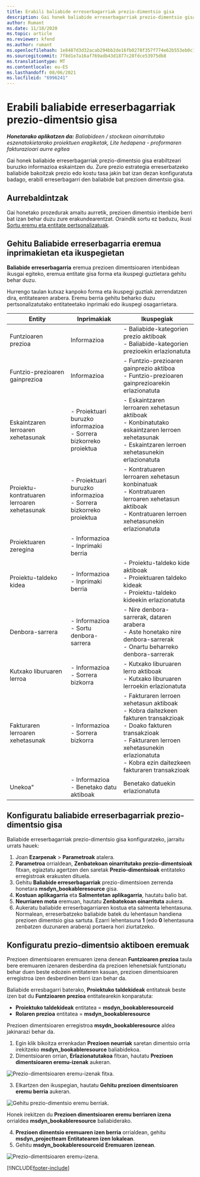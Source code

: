 ```yaml
---
title: Erabili baliabide erreserbagarriak prezio-dimentsio gisa
description: Gai honek baliabide erreserbagarriak prezio-dimentsio gisa erabiltzeari buruzko informazioa eskaintzen du.
author: Rumant
ms.date: 11/18/2020
ms.topic: article
ms.reviewer: kfend
ms.author: rumant
ms.openlocfilehash: 1e8487d3d32acab294bb2de16fb0278f357f774e62b553eb0c1ebd5b6246e332
ms.sourcegitcommit: 7f8d1e7a16af769adb43d1877c28fdce53975db8
ms.translationtype: MT
ms.contentlocale: eu-ES
ms.lasthandoff: 08/06/2021
ms.locfileid: "6996241"
---
```

# <a name="use-a-bookable-resource-as-a-pricing-dimension"></a>Erabili baliabide erreserbagarriak prezio-dimentsio gisa

 _**Honetarako aplikatzen da:** Baliabideen / stockean oinarritutako eszenatokietarako proiektuen eragiketak, Lite hedapena - proformaren fakturazioari aurre egitea_ 

Gai honek baliabide erreserbagarriak prezio-dimentsio gisa erabiltzeari buruzko informazioa eskaintzen du. Zure prezio estrategia erreserbatzeko baliabide bakoitzak prezio edo kostu tasa jakin bat izan dezan konfiguratuta badago, erabili erreserbagarri den baliabide bat prezioen dimentsio gisa.

## <a name="prerequisites"></a>Aurrebaldintzak
Gai honetako prozedurak amaitu aurretik, prezioen dimentsio irtenbide berri bat izan behar duzu zure erakundearentzat. Oraindik sortu ez baduzu, ikusi [Sortu eremu eta entitate pertsonalizatuak](../pricing-costing/create-custom-fields-entities-pricing-dimensions.md).

## <a name="add-the-bookable-resource-field-to-forms-and-views"></a>Gehitu Baliabide erreserbagarria eremua inprimakietan eta ikuspegietan
**Baliabide erreserbagarria** eremua prezioen dimentsioaren irtenbidean ikusgai egiteko, eremua entitate gisa forma eta ikuspegi guztietara gehitu behar duzu.

Hurrengo taulan kutxaz kanpoko forma eta ikuspegi guztiak zerrendatzen dira, entitatearen arabera. Eremu berria gehitu beharko duzu pertsonalizatutako entitateetako inprimaki edo ikuspegi osagarrietara.

|   Entity        | Inprimakiak   |Ikuspegiak        |
| ------------------------------|---------------------------------|----------------------------------|
|  Funtzioaren prezioa| Informazioa | - Baliabide-kategorien prezio aktiboak<br> - Baliabide-kategorien prezioekin erlazionatuta |
|  Funtzio-prezioaren gainprezioa| Informazioa| - Funtzio-prezioaren gainprezio aktiboa<br>- Funtzio-prezioaren gainprezioarekin erlazionatuta |
|  Eskaintzaren lerroaren xehetasunak| - Proiektuari buruzko informazioa<br>- Sorrera bizkorreko proiektua| - Eskaintzaren lerroaren xehetasun aktiboak<br>- Konbinatutako eskaintzaren lerroen xehetasunak<br>- Eskaintzaren lerroen xehetasunekin erlazionatuta |
|  Proiektu-kontratuaren lerroaren xehetasunak| - Proiektuari buruzko informazioa<br>- Sorrera bizkorreko proiektua| - Kontratuaren lerroaren xehetasun konbinatuak<br>- Kontratuaren lerroaren xehetasun aktiboak<br>- Kontratuaren lerroen xehetasunekin erlazionatuta |
|  Proiektuaren zeregina| - Informazioa<br>- Inprimaki berria| &nbsp; |
|  Proiektu-taldeko kidea| - Informazioa<br>- Inprimaki berria| - Proiektu-taldeko kide aktiboak<br>- Proiektuaren taldeko kideak<br>- Proiektu-taldeko kideekin erlazionatuta |
|  Denbora-sarrera| - Informazioa<br>- Sortu denbora-sarrera| - Nire denbora-sarrerak, dataren arabera<br>- Aste honetako nire denbora-sarrerak<br>- Onartu beharreko denbora-sarrerak|
|  Kutxako liburuaren lerroa| - Informazioa<br>- Sorrera bizkorra| - Kutxako liburuaren lerro aktiboak<br>- Kutxako liburuaren lerroekin erlazionatuta |
|  Fakturaren lerroaren xehetasunak| - Informazioa<br>- Sorrera bizkorra| - Fakturaren lerroen xehetasun aktiboak<br>- Kobra daitezkeen fakturen transakzioak<br>- Doako fakturen transakzioak<br>- Fakturaren lerroen xehetasunekin erlazionatuta <br>- Kobra ezin daitezkeen fakturaren transakzioak|
|  Unekoa"| - Informazioa<br>- Benetako datu aktiboak| Benetako datuekin erlazionatuta |

## <a name="set-up-a-bookable-resource-as-a-pricing-dimension"></a>Konfiguratu baliabide erreserbagarriak prezio-dimentsio gisa
Baliabide erreserbagarriak prezio-dimentsio gisa konfiguratzeko, jarraitu urrats hauek:

1. Joan **Ezarpenak** > **Parametroak** atalera. 
2. **Parametroa** orrialdean, **Zenbatekoan oinarritutako prezio-dimentsioak** fitxan, egiaztatu agertzen den saretak **Prezio-dimentsioak** entitateko erregistroak erakusten dituela. 
2. Gehitu **Baliabide erreserbagarriak** prezio-dimentsioen zerrenda honetara **msdyn_bookableresource** gisa. 
3. **Kostuan aplikagarria** eta **Salmentetan aplikagarria**, hautatu balio bat.
4. **Neurriaren mota** eremuan, hautatu **Zenbatekoan oinarrituta** aukera. 
5. Aukeratu baliabide erreserbagarriaren kostua eta salmenta lehentasuna. Normalean, erreserbatzeko baliabide batek du lehentasun handiena prezioen dimentsio gisa sartuta. Ezarri lehentasuna **1** (edo **0** lehentasuna zenbatzen duzunaren arabera) portaera hori ziurtatzeko.

## <a name="set-up-pricing-dimension-field-names"></a>Konfiguratu prezio-dimentsio aktiboen eremuak

Prezioen dimentsioaren eremuaren izena denean **Funtzioaren prezioa** taula bere eremuaren izenaren desberdina da prezioen lehenetsiak funtzionatu behar duen beste edozein entitateren kasuan, prezioen dimentsioaren erregistroa izen desberdinen berri izan behar da.  

Baliabide erresbagarri baterako, **Proiektuko taldekideak** entitateak beste izen bat du **Funtzioaren prezioa** entitatearekin konparatuta: 

 - **Proiektuko taldekideak** entitatea = **msdyn_bookableresourceid**
 - **Rolaren prezioa** entitatea = **msdyn_bookableresource**

Prezioen dimentsioaren erregistroa **msydn_bookableresource** aldea jakinarazi behar da.

1. Egin klik bikoitza errenkadan **Prezioen neurriak** saretan dimentsio orria irekitzeko **msdyn_bookableresource** baliabidekoa.
2. Dimentsioaren orrian, **Erlazionatutakoa** fitxan, hautatu **Prezioen dimentsioaren eremu-izenak** aukeran.

  ![Prezio-dimentsioaren eremu-izenak fitxa.](media/PD-fieldname.png)

3. Elkartzen den ikuspegian, hautatu **Gehitu prezioen dimentsioaren eremu berria** aukeran.

  ![Gehitu prezio-dimentsio eremu berriak.](media/Add-NewPD-fieldname.png)

  Honek irekitzen du **Prezioen dimentsioaren eremu berriaren izena** orrialdea **msdyn_bookableresource** baliabiderako. 

4. **Prezioen dimentsio eremuaren izen berria** orrialdean, gehitu **msdyn_projectteam** **Entitatearen izen lokalean**.
5. Gehitu **msdyn_bookableresourceid** **Eremuaren izenean**.

 ![Prezio-dimentsioaren eremu-izena.](media/PD-fieldname-Added.png)


[!INCLUDE[footer-include](../includes/footer-banner.md)]